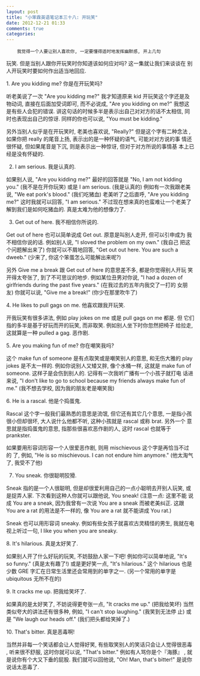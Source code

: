 ```yaml
---
layout: post
title: "小笨霖英语笔记本三十八: 开玩笑"
date: 2012-12-21 01:33
comments: true
categories: 
---
```

        我觉得一个人要让别人喜欢你, 一定要懂得适时地发挥幽默感, 开上几句
玩笑.   但是当别人跟你开玩笑时你知道该如何应对吗? 这一集就让我们来谈谈在
别人开玩笑时要如何作出适当地回应. 

<p>1. Are you kidding me?
你是在开玩笑吗?</p>

听老美说了一次 "Are you kidding me?" 我才知道原来 kid 开玩笑这个字还是及
物动词, 直接在后面加受词即可, 而不必说成, "Are you kidding on me?" 我想这
是有些人会犯的错误.   讲这句话的时候多半是表示出自己对对方的话不太相信, 
同时也表现出自己的惊讶.  同样的你也可以说, "You must be kidding."

<p>另外当别人似乎是在开玩笑时, 老美也喜欢说, "Really?" 但是这个字有二种念法
, 如果你把 really 的尾音上扬, 表示出的是一种怀疑的语气, 可能对对方说的事
情还很怀疑, 但如果尾音是下沉, 则是表示出一种惊讶, 但对于对方所说的事情基
本上已经是没有怀疑的. </p>
 
2. I am serious.
我是认真的.

<p>如果别人说, "Are you kidding me?" 最好的回答就是 "No, I am not kidding you." 
(我不是在开你玩笑) 或是 I am serious.  (我是认真的)   例如有一次我跟老美
说, "We eat pork's blood." (我们吃猪血) 老美听了之后直呼, "Are you kidding 
me?" 这时我就可以回答, "I am serious." 不过现在想来真的也蛮难让一个老美了
解到我们是如何吃猪血的.   真是太难为他的想像力了.</p>
 
3. Get out of here.
我不相信你所说的.

<p>Get out of here 也可以简单说成 Get out. 原意是叫别人走开, 但可以引申成为
我不相信你说的话.  例如别人说, "I sloved the problem on my own." (我自己
把这个问题解出来了) 你就可以不屑地回答, "Get out out here. You are such 
a dweeb." (少来了, 你这个笨蛋怎么可能解出来呢?)</p>

另外 Give me a break 跟 Get out of here 的意思差不多, 都是你觉得别人开玩
笑开得太夸张了, 到了不可思议的地步.   例如某位丑男对你说, "I had a dozen 
of girlfriends during the past five years." (在我过去的五年内我交了一打的
女朋友) 你就可以说, "Give me a break!" (你少在那里吹牛了)   
 
<p>4. He likes to pull gags on me.
他喜欢跟我开玩笑. </p>

开我玩笑有很多讲法, 例如 play jokes on me  或是 pull gags on me 都是.  但
它们指的多半是基于好玩而开的玩笑, 而非取笑.   例如别人坐下时你忽然把椅子
给拉走, 这就算是一种 pulled a gag. 恶作剧. 
 
<p>5. Are you making fun of me?
你在嘲笑我吗?</p>

这个 make fun of someone 是有点取笑或是嘲笑别人的意思, 和无伤大雅的 play 
jokes 是不太一样的.  例如你说别人又矮又胖, 像个水桶一样, 这就是 make fun 
of someone. 这样子是会伤到别人的.   记得有一次我听广播有一个小孩子就打电
话进来说, "I don't like to go to school because my friends always make fun 
of me." (我不想去学校, 因为我的朋友老是嘲笑我)
 
<p>6. He is a rascal.
他是个捣蛋鬼.</p>

Rascal 这个字一般我们最熟悉的意思是流氓, 但它还有其它几个意思, 一是指小孩
很小但却很坏, 大人说什么他都不听, 这种小孩就是 rascal 或称 brat.  另外一个
意思就是指捣蛋鬼的意思, 指那些很喜欢恶作剧的人, 这时 rascal 也就等于 prankster.


<p>如果要用形容词形容一个人很爱恶作剧, 则用 mischievous 这个字是再恰当不过的
了, 例如, "He is so mischievous. I can not endure him anymore." (他太淘气
了, 我受不了他)</p>
 
7. You sneak.
你很聪明狡猾. 

<p>Sneak 指的是一个人很聪明, 但是却很爱利用自己的一点小聪明去开别人玩笑, 或
是捉弄人家.   下次看到这种人你就可以跟他说, You sneak! (注意一点: 这里不能
说成 You are a sneak, 因为我曾有一次说 You are a sneak 而被老美纠正.  这跟
 You are a rat 的用法是不一样的, 像 You are a rat 就不能讲成 You rat.)</p>

Sneak 也可以用形容词 sneaky. 例如有些女孩子就喜欢古灵精怪的男生, 我就在电
视上听过一句, I like you when you are sneaky.
 
<p>8. It's hilarious.
真是太好笑了.</p>

如果别人开了什么好玩的玩笑, 不妨鼓励人家一下吧! 例如你可以简单地说, "It's 
so funny." (真是太有趣了!) 或是更好笑一点, "It's hilarious." 这个 hilarious 
也是少数 GRE 字汇在日常生活里还会常用到的单字之一.  (另一个常用的单字是 
ubiquitous 无所不在的)
 
<p>9. It cracks me up.
把我给笑坏了.</p>

如果真的是太好笑了, 不妨说得更夸张一点, "It cracks me up." (把我给笑坏) 
当然类似夸大的讲法还有很多种, 例如, "I can't stop laughing." (我笑到无法停
止) 或是 "We laugh our heads off." (我们把头都给笑掉了.)
 
<p>10. That's bitter.
真是恶毒啊!</p>

当然并非每一个笑话都会让人觉得好笑, 有些取笑别人的笑话只会让人觉得很恶毒
, 听来很不舒服, 这时你就可以说, "That's bitter." 例如有人骂你是个『海豚』
, 就是说你有个大又下垂的屁股. 我们就可以回他说, "Oh!  Man, that's bitter!" 
是说你说话太恶毒了.
